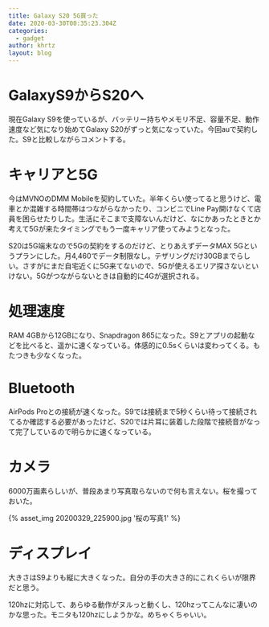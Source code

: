 ```yaml
---
title: Galaxy S20 5G買った
date: 2020-03-30T00:35:23.304Z
categories:
  - gadget
author: khrtz
layout: blog
---
```

# GalaxyS9からS20へ
現在Galaxy S9を使っているが、バッテリー持ちやメモリ不足、容量不足、動作速度など気になり始めてGalaxy S20がずっと気になっていた。今回auで契約した。S9と比較しながらコメントする。

# キャリアと5G
今はMVNOのDMM Mobileを契約していた。半年くらい使ってると思うけど、電車とか混雑する時間帯はつながらなかったり、コンビニでLine Pay開けなくて店員を困らせたりした。生活にそこまで支障ないんだけど、なにかあったときとか考えて5Gが来たタイミングでもう一度キャリア使ってみようとなった。

S20は5G端末なので5Gの契約をするのだけど、とりあえずデータMAX 5Gというプランにした。月4,460でデータ制限なし。テザリングだけ30GBまでらしい。さすがにまだ自宅近くに5G来てないので、5Gが使えるエリア探さないといけない。5Gがつながらないときは自動的に4Gが選択される。

# 処理速度
RAM 4GBから12GBになり、Snapdragon 865になった。S9とアプリの起動などを比べると、遥かに速くなっている。体感的に0.5sくらいは変わってくる。もたつきも少なくなった。

# Bluetooth
AirPods Proとの接続が速くなった。S9では接続まで5秒くらい待って接続されてるか確認する必要があったけど、S20では片耳に装着した段階で接続音がなって完了しているので明らかに速くなっている。

# カメラ
6000万画素らしいが、普段あまり写真取らないので何も言えない。桜を撮っておいた。

{% asset_img 20200329_225900.jpg '桜の写真1' %}

# ディスプレイ
大きさはS9よりも縦に大きくなった。自分の手の大きさ的にこれくらいが限界だと思う。

120hzに対応して、あらゆる動作がヌルっと動くし、120hzってこんなに凄いのかな思った。モニタも120hzにしようかな。めちゃくちゃいい。

